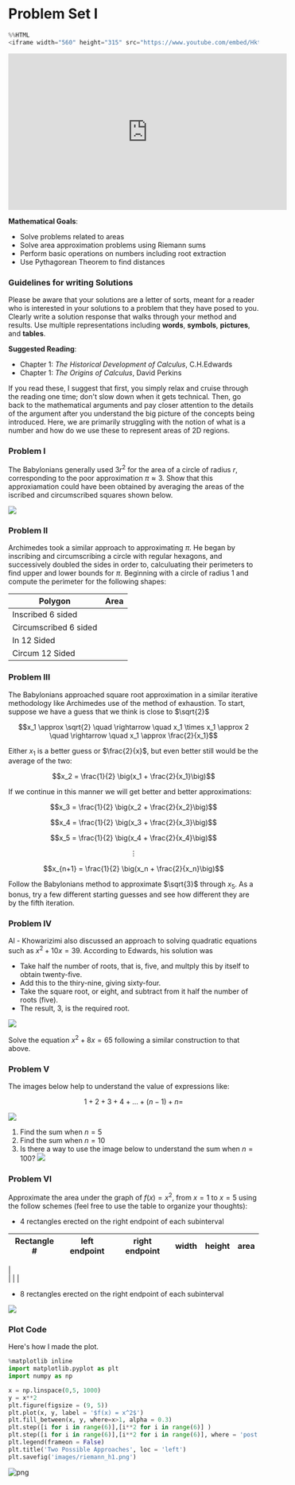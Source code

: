 
# Problem Set I


```python
%%HTML
<iframe width="560" height="315" src="https://www.youtube.com/embed/HktA7HH5NBc" frameborder="0" allow="autoplay; encrypted-media" allowfullscreen></iframe>
```


<iframe width="560" height="315" src="https://www.youtube.com/embed/HktA7HH5NBc" frameborder="0" allow="autoplay; encrypted-media" allowfullscreen></iframe>




**Mathematical Goals**:

- Solve problems related to areas 
- Solve area approximation problems using Riemann sums
- Perform basic operations on numbers including root extraction
- Use Pythagorean Theorem to find distances




### Guidelines for writing Solutions 

Please be aware that your solutions are a letter of sorts, meant for a reader who is interested in your solutions to a problem that they have posed to you.  Clearly write a solution response that walks through your method and results.  Use multiple representations including **words**, **symbols**, **pictures**, and **tables**.


**Suggested Reading**:

- Chapter 1: *The Historical Development of Calculus*, C.H.Edwards
- Chapter 1: *The Origins of Calculus*, David Perkins

If you read these, I suggest that first, you simply relax and cruise through the reading one time; don't slow down when it gets technical.  Then, go back to the mathematical arguments and pay closer attention to the details of the argument after you understand the big picture of the concepts being introduced.  Here, we are primarily struggling with the notion of what is a number and how do we use these to represent areas of 2D regions.

### Problem I

The Babylonians generally used $3r^2$ for the area of a circle of radius $r$, corresponding to the poor approximation $\pi \approx 3$.  Show that this approxiamation could have been obtained by averaging the areas of the iscribed and circumscribed squares shown below.

![](images/p4.png)

### Problem II

Archimedes took a similar approach to approximating $\pi$.  He began by inscribing and circumscribing a circle with regular hexagons, and successively doubled the sides in order to, calculuating their perimeters to find upper and lower bounds for $\pi$.  Beginning with a circle of radius 1 and compute the perimeter for the following shapes:

| Polygon | Area |
| ------- | --------- |
| Inscribed 6 sided |    |
| Circumscribed 6 sided |    |
| In 12 Sided   |      |
| Circum 12 Sided  |     |

### Problem III

The Babylonians approached square root approximation in a similar iterative methodology like Archimedes use of the method of exhaustion.  To start, suppose we have a guess that we think is close to $\sqrt{2}$

$$x_1 \approx \sqrt{2} \quad \rightarrow \quad x_1 \times x_1 \approx 2 \quad \rightarrow \quad x_1 \approx \frac{2}{x_1}$$

Either $x_1$ is a better guess or $\frac{2}{x}$, but even better still would be the average of the two:

$$x_2 = \frac{1}{2} \big(x_1 + \frac{2}{x_1}\big)$$

If we continue in this manner we will get better and better approximations:

$$x_3 = \frac{1}{2} \big(x_2 + \frac{2}{x_2}\big)$$

$$x_4 = \frac{1}{2} \big(x_3 + \frac{2}{x_3}\big)$$

$$x_5 = \frac{1}{2} \big(x_4 + \frac{2}{x_4}\big)$$

$$\vdots$$

$$x_{n+1} = \frac{1}{2} \big(x_n + \frac{2}{x_n}\big)$$

Follow the Babylonians method to approximate $\sqrt{3}$ through $x_5$.  As a bonus, try a few different starting guesses and see how different they are by the fifth iteration.  

### Problem IV

Al - Khowarizimi also discussed an approach to solving quadratic equations such as $x^2 + 10x = 39$.  According to Edwards, his solution was

- Take half the number of roots, that is, five, and multply this by itself to obtain twenty-five.  
- Add this to the thiry-nine, giving sixty-four.  
- Take the square root, or eight, and subtract from it half the number of roots (five).
- The result, 3, is the required root.

![](images/p5.png)

Solve the equation $x^2 + 8x = 65$ following a similar construction to that above.

### Problem V

The images below help to understand the value of expressions like:

$$ 1 + 2 + 3 + 4 + ... + (n-1) + n = $$

![](images/p6.png)

1. Find the sum when $n = 5$
2. Find the sum when $n = 10$
3. Is there a way to use the image below to understand the sum when $n = 100$?
![](images/p7.png)

### Problem VI

Approximate the area under the graph of $f(x) = x^2$, from $x = 1$ to $x = 5$ using the follow schemes (feel free to use the table to organize your thoughts):

- 4 rectangles erected on the right endpoint of each subinterval

| Rectangle # | left endpoint | right endpoint | width | height | area |         
| ---------- | -------------- | -------------  | ------ | ------- | -------- |
|         
|
|
|


- 8 rectangles erected on the right endpoint of each subinterval

![](images/riemann_h1.png)

### Plot Code

Here's how I made the plot.


```python
%matplotlib inline
import matplotlib.pyplot as plt
import numpy as np
```


```python
x = np.linspace(0,5, 1000)
y = x**2
plt.figure(figsize = (9, 5))
plt.plot(x, y, label = '$f(x) = x^2$')
plt.fill_between(x, y, where=x>1, alpha = 0.3)
plt.step([i for i in range(6)],[i**2 for i in range(6)] )
plt.step([i for i in range(6)],[i**2 for i in range(6)], where = 'post')
plt.legend(frameon = False)
plt.title('Two Possible Approaches', loc = 'left')
plt.savefig('images/riemann_h1.png')
```


![png](03-problemsetI_files/03-problemsetI_11_0.png)

